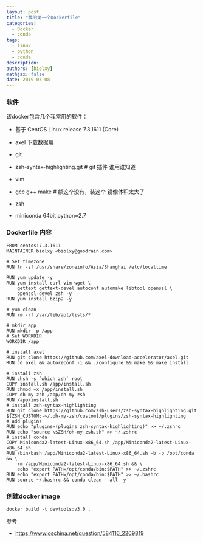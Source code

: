 ```yaml
---
layout: post
title: "我的第一个Dockerfile"
categories: 
  - Docker 
  - conda
tags: 
  - linux 
  - python
  - conda
description: 
authors: [biolxy]
mathjax: false
date: 2019-03-08
---
```










### 软件

该docker包含几个我常用的软件：

- 基于 CentOS Linux release 7.3.1611 (Core)

- axel    下载数据用
- git 
- zsh-syntax-highlighting.git    #  git 插件 谁用谁知道
- vim
- gcc g++ make  # 额这个没有，装这个 镜像体积太大了
- zsh
- miniconda 64bit python=2.7  

### Dockerfile 内容

```
FROM centos:7.3.1611
MAINTAINER biolxy <biolxy@goodrain.com>

# Set timezone
RUN ln -sf /usr/share/zoneinfo/Asia/Shanghai /etc/localtime

RUN yum update -y
RUN yum install curl vim wget \
    gettext gettext-devel autoconf automake libtool openssl \
    openssl-devel zsh -y
RUN yum install bzip2 -y

# yum clean
RUN rm -rf /var/lib/apt/lists/*

# mkdir app
RUN mkdir -p /app
# Set WORKDIR
WORKDIR /app

# install axel
RUN git clone https://github.com/axel-download-accelerator/axel.git
RUN cd axel && autoreconf -i && ./configure && make && make install

# install zsh
RUN chsh -s `which zsh` root
COPY install.sh /app/install.sh
RUN chmod +x /app/install.sh
COPY oh-my-zsh /app/oh-my-zsh
RUN /app/install.sh
# install zsh-syntax-highlighting
RUN git clone https://github.com/zsh-users/zsh-syntax-highlighting.git ${ZSH_CUSTOM:-~/.oh-my-zsh/custom}/plugins/zsh-syntax-highlighting
# add plugins
RUN echo "plugins=(plugins zsh-syntax-highlighting)" >> ~/.zshrc
RUN echo "source \$ZSH/oh-my-zsh.sh" >> ~/.zshrc
# install conda
COPY Miniconda2-latest-Linux-x86_64.sh /app/Miniconda2-latest-Linux-x86_64.sh
RUN /bin/bash /app/Miniconda2-latest-Linux-x86_64.sh -b -p /opt/conda && \
    rm /app/Miniconda2-latest-Linux-x86_64.sh && \
    echo "export PATH=/opt/conda/bin:$PATH" >> ~/.zshrc
RUN echo "export PATH=/opt/conda/bin:$PATH" >> ~/.bashrc
RUN source ~/.bashrc && conda clean --all -y
```

###  创建docker image
```
docker build -t devtools:v3.0 .
```





参考

- https://www.oschina.net/question/584116_2209819